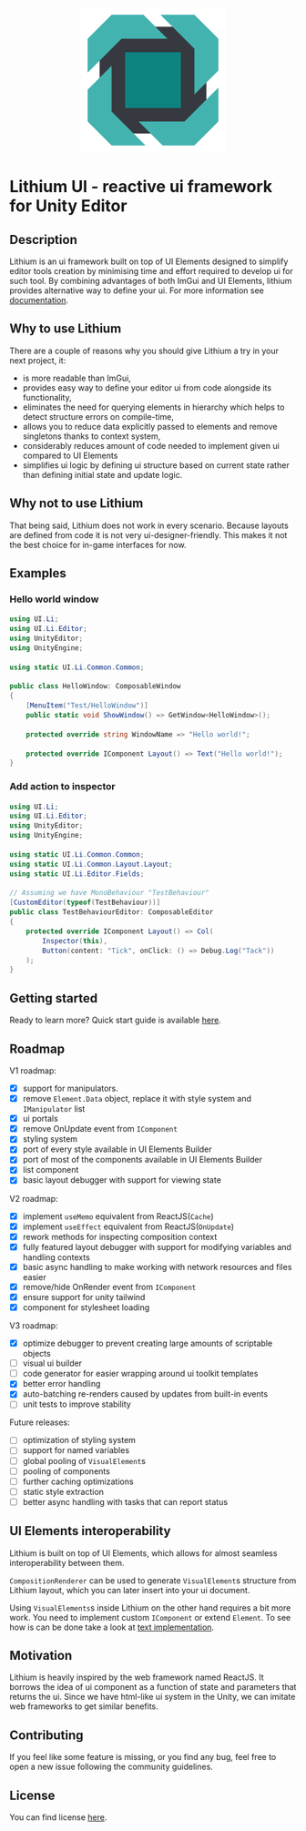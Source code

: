 <p align="center"><img src="Assets~/logo.png" alt="lithium-ui-logo"/></p>

# Lithium UI - reactive ui framework for Unity Editor

## Description

Lithium is an ui framework built on top of UI Elements designed to simplify editor tools creation by minimising time and effort required to develop ui for such tool.
By combining advantages of both ImGui and UI Elements, lithium provides alternative way to define your ui.
For more information see [documentation](Documentation~/index.md).

## Why to use Lithium

There are a couple of reasons why you should give Lithium a try in your next project, it:

* is more readable than ImGui,
* provides easy way to define your editor ui from code alongside its functionality,
* eliminates the need for querying elements in hierarchy which helps to detect structure errors on compile-time,
* allows you to reduce data explicitly passed to elements and remove singletons thanks to context system,
* considerably reduces amount of code needed to implement given ui compared to UI Elements
* simplifies ui logic by defining ui structure based on current state rather than defining initial state and update logic.

## Why not to use Lithium

That being said, Lithium does not work in every scenario.
Because layouts are defined from code it is not very ui-designer-friendly.
This makes it not the best choice for in-game interfaces for now.

## Examples

### Hello world window

```csharp
using UI.Li;
using UI.Li.Editor;
using UnityEditor;
using UnityEngine;

using static UI.Li.Common.Common;

public class HelloWindow: ComposableWindow
{
    [MenuItem("Test/HelloWindow")]
    public static void ShowWindow() => GetWindow<HelloWindow>();

    protected override string WindowName => "Hello world!";
    
    protected override IComponent Layout() => Text("Hello world!");
}
```

### Add action to inspector

```csharp
using UI.Li;
using UI.Li.Editor;
using UnityEditor;
using UnityEngine;

using static UI.Li.Common.Common;
using static UI.Li.Common.Layout.Layout;
using static UI.Li.Editor.Fields;

// Assuming we have MonoBehaviour "TestBehaviour"
[CustomEditor(typeof(TestBehaviour))]
public class TestBehaviourEditor: ComposableEditor
{
    protected override IComponent Layout() => Col(
        Inspector(this),
        Button(content: "Tick", onClick: () => Debug.Log("Tack"))
    );
}
```

## Getting started

Ready to learn more? Quick start guide is available [here](Documentation~/bootstrap.md).

## Roadmap

V1 roadmap:

- [x] support for manipulators.
- [x] remove `Element.Data` object, replace it with style system and `IManipulator` list
- [x] ui portals
- [x] remove OnUpdate event from `IComponent`
- [x] styling system
- [x] port of every style available in UI Elements Builder
- [x] port of most of the components available in UI Elements Builder
- [x] list component
- [x] basic layout debugger with support for viewing state

V2 roadmap:

- [x] implement `useMemo` equivalent from ReactJS(`Cache`)
- [x] implement `useEffect` equivalent from ReactJS(`OnUpdate`)
- [x] rework methods for inspecting composition context
- [x] fully featured layout debugger with support for modifying variables and handling contexts
- [x] basic async handling to make working with network resources and files easier
- [x] remove/hide OnRender event from `IComponent`
- [x] ensure support for unity tailwind
- [x] component for stylesheet loading

V3 roadmap:

- [x] optimize debugger to prevent creating large amounts of scriptable objects
- [ ] visual ui builder
- [ ] code generator for easier wrapping around ui toolkit templates
- [x] better error handling
- [x] auto-batching re-renders caused by updates from built-in events
- [ ] unit tests to improve stability

Future releases:

- [ ] optimization of styling system
- [ ] support for named variables
- [ ] global pooling of `VisualElement`s
- [ ] pooling of components
- [ ] further caching optimizations
- [ ] static style extraction
- [ ] better async handling with tasks that can report status

## UI Elements interoperability

Lithium is built on top of UI Elements, which allows for almost seamless interoperability between them.

`CompositionRenderer` can be used to generate `VisualElement`s structure from Lithium layout, which you can later insert into your ui document.

Using `VisualElements`s inside Lithium on the other hand requires a bit more work. You need to implement custom `IComponent` or extend `Element`.
To see how is can be done take a look at [text implementation](Runtime/Common/Text.cs).

## Motivation

Lithium is heavily inspired by the web framework named ReactJS.
It borrows the idea of ui component as a function of state and parameters that returns the ui.
Since we have html-like ui system in the Unity, we can imitate web frameworks to get similar benefits.

## Contributing

If you feel like some feature is missing, or you find any bug, feel free to open a new issue following the community guidelines.

## License

You can find license [here](LICENSE).
